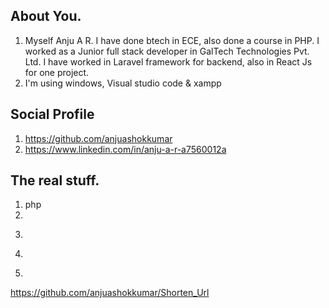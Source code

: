 ## About You.

 1. Myself Anju A R. I have done btech in ECE, also done a course in PHP. I worked as a Junior full stack developer in GalTech Technologies Pvt. Ltd. I have worked in Laravel framework for backend, also in React Js for one project. 
 2. I'm using windows, Visual studio code & xampp

## Social Profile
 1. https://github.com/anjuashokkumar
 2. https://www.linkedin.com/in/anju-a-r-a7560012a

## The real stuff.
 1. php
 2. 
 <?php

   function arrayfn($num){

      $number = (string) $num;
      $arr = [];
      for ($i = 0; $i < strlen($number); $i++) {

            if ($number[$i] != " ") { 
            $arr[] = $number[$i]; 
            }        

      }
      print_r($arr); 

   }

   arrayfn(2606);

 ?>
 3. 
 <?php
   function pigLatin($string){
      $words = explode(' ', $string);
      $newString = implode(' ', array_map(function($i) {
         $first=substr($i,0,1);
         $word_minus=substr($i,1);
         $end="ay";
         return $word_minus.$first.$end;
      }, $words));

      return $newString;	
   }

   echo pigLatin("join with yellowfish");
?>
 4. 
 <?php
	function array_rotate_by_k($array, $k) {     
		for($i=0;$i<$k;$i++){
			$firstElement = array_shift($array);
			array_push($array, $firstElement);
		}
		return $array;
	}
	
	$array = [1,2,3,4,5,6];
	$k = 2;
	$out = array_rotate_by_k($array, $k);
	print_r($out);
?>
 5. 
 https://github.com/anjuashokkumar/Shorten_Url
 

